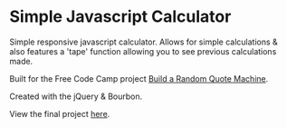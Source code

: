 # Simple Javascript Calculator

Simple responsive javascript calculator. Allows for simple calculations & also features a 'tape' function allowing you to see previous calculations made.

Built for the Free Code Camp project [Build a Random Quote Machine](http://http://www.freecodecamp.com/challenges/build-a-javascript-calculator).

Created with the jQuery & Bourbon.

View the final project [here](http://projects.imjames.me/simple-javascript-calculator/).